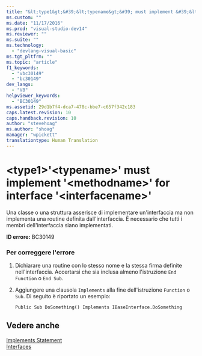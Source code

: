 ```yaml
---
title: "&lt;type1&gt;&#39;&lt;typename&gt;&#39; must implement &#39;&lt;methodname&gt;&#39; for interface &#39;&lt;interfacename&gt;&#39; | Microsoft Docs"
ms.custom: ""
ms.date: "11/17/2016"
ms.prod: "visual-studio-dev14"
ms.reviewer: ""
ms.suite: ""
ms.technology: 
  - "devlang-visual-basic"
ms.tgt_pltfrm: ""
ms.topic: "article"
f1_keywords: 
  - "vbc30149"
  - "bc30149"
dev_langs: 
  - "VB"
helpviewer_keywords: 
  - "BC30149"
ms.assetid: 29d1b7f4-dca7-478c-bbe7-c657f342c183
caps.latest.revision: 10
caps.handback.revision: 10
author: "stevehoag"
ms.author: "shoag"
manager: "wpickett"
translationtype: Human Translation
---
```

# &lt;type1&gt;&#39;&lt;typename&gt;&#39; must implement &#39;&lt;methodname&gt;&#39; for interface &#39;&lt;interfacename&gt;&#39;
Una classe o una struttura asserisce di implementare un'interfaccia ma non implementa una routine definita dall'interfaccia.  È necessario che tutti i membri dell'interfaccia siano implementati.  
  
 **ID errore:** BC30149  
  
### Per correggere l'errore  
  
1.  Dichiarare una routine con lo stesso nome e la stessa firma definite nell'interfaccia.  Accertarsi che sia inclusa almeno l'istruzione `End Function` o `End Sub`.  
  
2.  Aggiungere una clausola `Implements` alla fine dell'istruzione `Function` o `Sub`.  Di seguito è riportato un esempio:  
  
    ```  
    Public Sub DoSomething() Implements IBaseInterface.DoSomething  
    ```  
  
## Vedere anche  
 [Implements Statement](../../../visual-basic/language-reference/statements/implements-statement.md)   
 [Interfaces](../../../visual-basic/programming-guide/language-features/interfaces/index.md)